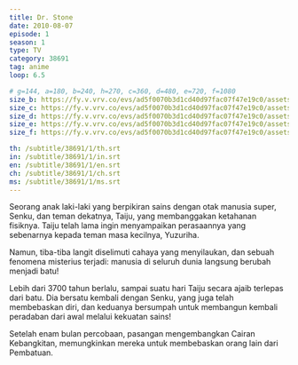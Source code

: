 ```yaml
---
title: Dr. Stone
date: 2010-08-07
episode: 1
season: 1
type: TV
category: 38691
tag: anime
loop: 6.5

# g=144, a=180, b=240, h=270, c=360, d=480, e=720, f=1080
size_b: https://fy.v.vrv.co/evs/ad5f0070b3d1cd40d97fac07f47e19c0/assets/ff40b060c7dfe6d7cf0f71d3438032a7_3692368.mp4
size_c: https://fy.v.vrv.co/evs/ad5f0070b3d1cd40d97fac07f47e19c0/assets/ff40b060c7dfe6d7cf0f71d3438032a7_3692367.mp4
size_d: https://fy.v.vrv.co/evs/ad5f0070b3d1cd40d97fac07f47e19c0/assets/ff40b060c7dfe6d7cf0f71d3438032a7_3692369.mp4
size_e: https://fy.v.vrv.co/evs/ad5f0070b3d1cd40d97fac07f47e19c0/assets/ff40b060c7dfe6d7cf0f71d3438032a7_3692370.mp4
size_f: https://fy.v.vrv.co/evs/ad5f0070b3d1cd40d97fac07f47e19c0/assets/ff40b060c7dfe6d7cf0f71d3438032a7_3692371.mp4

th: /subtitle/38691/1/th.srt
in: /subtitle/38691/1/in.srt
en: /subtitle/38691/1/en.srt
ch: /subtitle/38691/1/ch.srt
ms: /subtitle/38691/1/ms.srt
---
```

Seorang anak laki-laki yang berpikiran sains dengan otak manusia super, Senku, dan teman dekatnya, Taiju, yang membanggakan ketahanan fisiknya. Taiju telah lama ingin menyampaikan perasaannya yang sebenarnya kepada teman masa kecilnya, Yuzuriha.

Namun, tiba-tiba langit diselimuti cahaya yang menyilaukan, dan sebuah fenomena misterius terjadi: manusia di seluruh dunia langsung berubah menjadi batu!

Lebih dari 3700 tahun berlalu, sampai suatu hari Taiju secara ajaib terlepas dari batu. Dia bersatu kembali dengan Senku, yang juga telah membebaskan diri, dan keduanya bersumpah untuk membangun kembali peradaban dari awal melalui kekuatan sains!

Setelah enam bulan percobaan, pasangan mengembangkan Cairan Kebangkitan, memungkinkan mereka untuk membebaskan orang lain dari Pembatuan.
